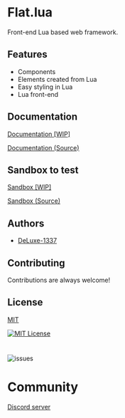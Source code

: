 
# Flat.lua

Front-end Lua based web framework.

## Features

- Components
- Elements created from Lua
- Easy styling in Lua
- Lua front-end


## Documentation

[Documentation [WIP]](https://deluxe-1337.github.io/FlatLuaDocumentationWebsite/)

[Documentation (Source)](https://github.com/DeLuxe-1337/FlatLuaDocumentationWebsite/)

## Sandbox to test

[Sandbox [WIP]](https://deluxe-1337.github.io/flat-web-sandbox/)

[Sandbox (Source)](https://github.com/DeLuxe-1337/flat-web-sandbox/)

## Authors

- [DeLuxe-1337](https://github.com/DeLuxe-1337)


## Contributing

Contributions are always welcome!


## License

[MIT](https://choosealicense.com/licenses/mit/)

[![MIT License](https://img.shields.io/badge/License-MIT-green.svg)](https://choosealicense.com/licenses/mit/)

#

![issues](https://img.shields.io/github/issues/DeLuxe-1337/flat.lua)

# Community
[Discord server](https://discord.gg/hUkfRWcdgc)
